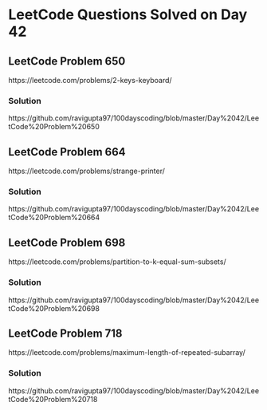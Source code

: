 # LeetCode Questions Solved on Day 42

<h2>LeetCode Problem 650</h2>  https://leetcode.com/problems/2-keys-keyboard/
<h3>Solution</h3>  https://github.com/ravigupta97/100dayscoding/blob/master/Day%2042/LeetCode%20Problem%20650

<h2>LeetCode Problem 664</h2>  https://leetcode.com/problems/strange-printer/
<h3>Solution</h3>  https://github.com/ravigupta97/100dayscoding/blob/master/Day%2042/LeetCode%20Problem%20664

<h2>LeetCode Problem 698</h2>  https://leetcode.com/problems/partition-to-k-equal-sum-subsets/
<h3>Solution</h3>  https://github.com/ravigupta97/100dayscoding/blob/master/Day%2042/LeetCode%20Problem%20698

<h2>LeetCode Problem 718</h2>  https://leetcode.com/problems/maximum-length-of-repeated-subarray/
<h3>Solution</h3>  https://github.com/ravigupta97/100dayscoding/blob/master/Day%2042/LeetCode%20Problem%20718
